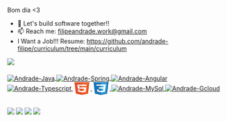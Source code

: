 Bom dia <3

- 🌱 Let's build software together!!
- 📫 Reach me: filipeandrade.work@gmail.com
- I Want a Job!!! Resume: https://github.com/andrade-filipe/curriculum/tree/main/curriculum

<div align="start">
  <a href="https://github.com/andrade-filipe">
<!--   <img height="180em" src="https://github-readme-stats.vercel.app/api?username=andrade-filipe&show_icons=true&theme=apprentice&include_all_commits=true&count_private=true"/> -->
  <img height="180em" src="https://github-readme-stats.vercel.app/api/top-langs/?username=andrade-filipe&layout=compact&langs_count=7&theme=apprentice"/>
</div>
<div style="display: inline_block"><br>
  <img align="center" alt="Andrade-Java" height="30" width="40" src="https://cdn.jsdelivr.net/gh/devicons/devicon/icons/java/java-plain.svg">
  <img align="center" alt="Andrade-Spring" height="30" width="40" src="https://cdn.jsdelivr.net/gh/devicons/devicon/icons/spring/spring-original.svg" />
  <img align="center" alt="Andrade-Angular" height="30" width="40" src="https://cdn.jsdelivr.net/gh/devicons/devicon/icons/angularjs/angularjs-plain.svg" />
  <img align="center" alt="Andrade-Typescript" height="30" width="40" src="https://cdn.jsdelivr.net/gh/devicons/devicon/icons/typescript/typescript-original.svg" />
  <img align="center" alt="Andrade-HTML" height="30" width="40" src="https://raw.githubusercontent.com/devicons/devicon/master/icons/html5/html5-original.svg">
  <img align="center" alt="Andrade-CSS" height="30" width="40" src="https://raw.githubusercontent.com/devicons/devicon/master/icons/css3/css3-original.svg">
  <img align="center" alt="Andrade-MySql" height="30" width="40" src="https://cdn.jsdelivr.net/gh/devicons/devicon/icons/mysql/mysql-original.svg">
  <img align="center" alt="Andrade-Gcloud" height="30" width="40" src="https://cdn.jsdelivr.net/gh/devicons/devicon/icons/googlecloud/googlecloud-original.svg" />
</div>

 ##
 
<div> 
  <a href="https://youtube.com/@LovelaceSoftwares?si=Oly5-vOOQ0JDbcIk" target="_blank"><img src="https://img.shields.io/badge/YouTube-FF0000?style=for-the-badge&logo=youtube&logoColor=white" target="_blank"></a>
  <a href="https://www.instagram.com/andrade.filipe_/" target="_blank"><img src="https://img.shields.io/badge/-Instagram-%23E4405F?style=for-the-badge&logo=instagram&logoColor=white" target="_blank"></a>
  <a href="mailto:dev.filipeandrade@gmail.com"><img src="https://img.shields.io/badge/-Gmail-%23333?style=for-the-badge&logo=gmail&logoColor=white" target="_blank"></a>
  <a href="https://www.linkedin.com/in/filipe-andrade-02777123b/" target="_blank"><img src="https://img.shields.io/badge/-LinkedIn-%230077B5?style=for-the-badge&logo=linkedin&logoColor=white" target="_blank"></a> 
</div>
